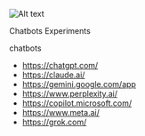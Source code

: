 ![Alt text](https://github.com/scottlabz/chatbots/blob/main/chatbots.png "Chatbots")

Chatbots Experiments

chatbots
- https://chatgpt.com/
- https://claude.ai/
- https://gemini.google.com/app
- https://www.perplexity.ai/
- https://copilot.microsoft.com/
- https://www.meta.ai/
- https://grok.com/
